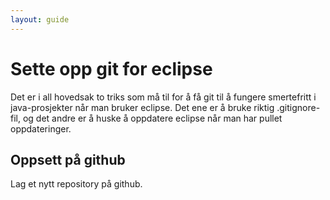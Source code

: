 ```yaml
---
layout: guide
---
```


# Sette opp git for eclipse

Det er i all hovedsak to triks som må til for å få git til å fungere smertefritt i java-prosjekter når man bruker eclipse. Det ene er å bruke riktig .gitignore-fil, og det andre er å huske å oppdatere eclipse når man har pullet oppdateringer.

## Oppsett på github

Lag et nytt repository på github.
